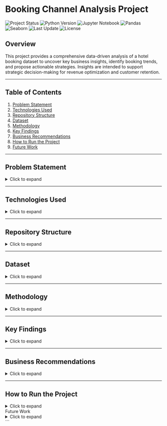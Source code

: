 # Booking Channel Analysis Project

![Project Status](https://img.shields.io/badge/status-Completed-brightgreen)
![Python Version](https://img.shields.io/badge/python-3.11-blue)
![Jupyter Notebook](https://img.shields.io/badge/jupyter-notebook-orange)
![Pandas](https://img.shields.io/badge/pandas-1.6-green)
![Seaborn](https://img.shields.io/badge/seaborn-0.12-purple)
![Last Update](https://img.shields.io/badge/last%20update-August%2028%2C%202025-blue)
![License](https://img.shields.io/badge/license-MIT-lightgrey)

## Overview
This project provides a comprehensive data-driven analysis of a hotel booking dataset to uncover key business insights, identify booking trends, and propose actionable strategies. Insights are intended to support strategic decision-making for revenue optimization and customer retention.

---

## Table of Contents
1. [Problem Statement](#problem-statement)  
2. [Technologies Used](#technologies-used)  
3. [Repository Structure](#repository-structure)  
4. [Dataset](#dataset)  
5. [Methodology](#methodology)  
6. [Key Findings](#key-findings)  
7. [Business Recommendations](#business-recommendations)  
8. [How to Run the Project](#how-to-run-the-project)  
9. [Future Work](#future-work)  

---

## Problem Statement
<details>
<summary>Click to expand</summary>

The core objectives of this analysis were to:

- **Identify Key Observations**: Discover trends in booking volumes, cancellation rates, and channel performance.  
- **Root Cause Analysis**: Understand factors contributing to cancellations and why certain channels or property types outperform others.  
- **Business Recommendations**: Provide actionable strategies to minimize cancellations, improve profitability, and optimize pricing and channel distribution.  

</details>

---

## Technologies Used
<details>
<summary>Click to expand</summary>

- **Python**: Primary programming language for analysis.  
- **Pandas**: Data cleaning, preparation, and manipulation.  
- **NumPy**: Efficient numerical operations.  
- **Matplotlib & Seaborn**: Data visualization and reporting.  

</details>

---

## Repository Structure
<details>
<summary>Click to expand</summary>

- **[Booking Channel Analysis Report.pdf](Booking%20Channel%20Analysis%20Report.pdf)**: Final report summarizing methodology, key findings, and business recommendations.  
- **main.ipynb**: Jupyter Notebook containing all Python code for data cleaning, EDA, visualizations, and insights.  
- **README.md**: Project overview and instructions.  

</details>

---

## Dataset
<details>
<summary>Click to expand</summary>

Key columns used in the analysis:

- **Customer & Property**: `customer_id`, `property_id`, `city`, `star_rating`  
- **Booking Details**: `booking_date`, `check_in_date`, `check_out_date`, `lead_time`, `num_rooms_booked`, `room_type`, `stay_type`, `booking_channel`, `channel_of_booking`  
- **Financials**: `booking_value`, `costprice`, `markup`, `selling_price`, `refund_amount`  
- **Transactional Data**: `payment_method`, `refund_status`, `cashback`, `coupon_redeem`, `Coupon Used?`, `booking_status`, `is_canceled`  

</details>

---

## Methodology
<details>
<summary>Click to expand</summary>

1. **Data Cleaning & Preparation**: Created `is_canceled` flag, handled missing values, removed duplicates, and converted date columns.  
2. **Exploratory Data Analysis (EDA)**: Generated descriptive statistics and calculated key metrics like overall cancellation rate (~20.2%).  
3. **Data Wrangling & Transformation**: Created bins for `lead_time`, extracted day-of-week, and used pivot tables to analyze cancellations and booking values.  
4. **Visualization & Reporting**: Bar charts, line plots, and heatmaps highlight booking patterns and support insights.  

</details>

---

## Key Findings
<details>
<summary>Click to expand</summary>

- **Booking Channels**: OTAs dominate volume but have higher cancellations; direct bookings are more stable.  
- **Cancellation Behavior**:
  - **Day of Week**: Highest cancellations on Friday (5.1%) and Monday (4.3%).  
  - **Lead Time**: Peaks in last-minute and 12–18 day advance bookings.  
- **Property & Room Types**:
  - Star rating and room type affect cancellations and revenue patterns.  
  - Standard rooms have highest booking volumes; premium rooms show seasonal peaks.  

</details>

---

## Business Recommendations
<details>
<summary>Click to expand</summary>

- **Reduce Cancellations**:
  - Implement dynamic, tiered cancellation policies.  
  - Offer incentives for non-refundable bookings.  
  - Target high-risk segments with reminders/promotions.  

- **Increase Profitability**:
  - Promote direct bookings via campaigns.  
  - Upsell/cross-sell services during booking.  
  - Optimize OTA commissions based on performance.  

- **Optimize Pricing & Channel Strategy**:
  - Apply dynamic pricing models based on demand and lead time.  
  - Introduce seasonal packages and long-stay offers.  

</details>

---

## How to Run the Project
<details>
<summary>Click to expand</summary>

1. Clone the repository:  
   ```bash
   git clone <repository-url>
Install required libraries:

bash
Copy code
pip install pandas numpy matplotlib seaborn
Open main.ipynb in Jupyter Notebook or JupyterLab.

Run all cells to replicate the analysis, visualizations, and insights.

</details>
Future Work
<details> <summary>Click to expand</summary>
Predictive Modeling: Build ML models to predict cancellations.

Customer Segmentation: Use clustering to tailor marketing campaigns.

Expanded Analysis: Incorporate external data such as local events or flight information to refine seasonal trend insights.

</details> ```
